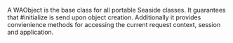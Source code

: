 A WAObject is the base class for all portable Seaside classes. It guarantees that #initialize is send upon object creation. Additionally it provides convienience methods for accessing the current request context, session and application.